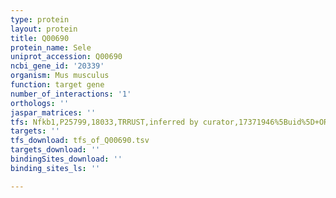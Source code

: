 ```yaml
---
type: protein
layout: protein
title: Q00690
protein_name: Sele
uniprot_accession: Q00690
ncbi_gene_id: '20339'
organism: Mus musculus
function: target gene
number_of_interactions: '1'
orthologs: ''
jaspar_matrices: ''
tfs: Nfkb1,P25799,18033,TRRUST,inferred by curator,17371946%5Buid%5D+OR+29087512%5Buid%5D,Yes
targets: ''
tfs_download: tfs_of_Q00690.tsv
targets_download: ''
bindingSites_download: ''
binding_sites_ls: ''

---
```

